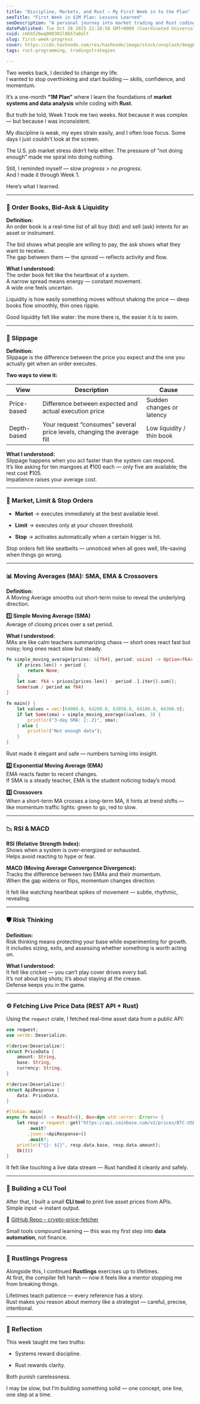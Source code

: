 ```yaml
---
title: "Discipline, Markets, and Rust — My First Week in to the Plan"
seoTitle: "First Week in $1M Plan: Lessons Learned"
seoDescription: "A personal journey into market trading and Rust coding, exploring key concepts like order books, liquidity, and risk management, with lessons learned"
datePublished: Tue Oct 28 2025 22:28:58 GMT+0000 (Coordinated Universal Time)
cuid: cmhb526wq000302l8b57a0alt
slug: first-week-progress
cover: https://cdn.hashnode.com/res/hashnode/image/stock/unsplash/0eqgB57xMeA/upload/1ae02de1dd4f21f9ecb8c01e60734ac4.jpeg
tags: rust-programming, tradingstrategies

---
```


Two weeks back, I decided to change my life.  
I wanted to stop overthinking and start building — skills, confidence, and momentum.

It’s a one-month **“1M Plan”** where I learn the foundations of **market systems and data analysis** while coding with **Rust**.

But truth be told, Week 1 took me two weeks. Not because it was complex — but because I was inconsistent.

My discipline is weak, my eyes strain easily, and I often lose focus. Some days I just couldn’t look at the screen.

The U.S. job market stress didn’t help either. The pressure of “not doing enough” made me spiral into doing nothing.

Still, I reminded myself — *slow progress &gt; no progress.*  
And I made it through Week 1.

Here’s what I learned.

---

### 📘 Order Books, Bid–Ask & Liquidity

**Definition:**  
An order book is a real-time list of all buy (bid) and sell (ask) intents for an asset or instrument.

The bid shows what people are willing to pay, the ask shows what they want to receive.  
The gap between them — the *spread* — reflects activity and flow.

**What I understood:**  
The order book felt like the heartbeat of a system.  
A narrow spread means energy — constant movement.  
A wide one feels uncertain.

Liquidity is how easily something moves without shaking the price — deep books flow smoothly, thin ones ripple.

Good liquidity felt like water: the more there is, the easier it is to swim.

---

### 💸 Slippage

**Definition:**  
Slippage is the difference between the price you expect and the one you actually get when an order executes.

**Two ways to view it:**

| View | Description | Cause |
| --- | --- | --- |
| Price-based | Difference between expected and actual execution price | Sudden changes or latency |
| Depth-based | Your request “consumes” several price levels, changing the average fill | Low liquidity / thin book |

**What I understood:**  
Slippage happens when you act faster than the system can respond.  
It’s like asking for ten mangoes at ₹100 each — only five are available; the rest cost ₹105.  
Impatience raises your average cost.

---

### 🧾 Market, Limit & Stop Orders

* **Market** → executes immediately at the best available level.
    
* **Limit** → executes only at your chosen threshold.
    
* **Stop** → activates automatically when a certain trigger is hit.
    

Stop orders felt like seatbelts — unnoticed when all goes well, life-saving when things go wrong.

---

### 📊 Moving Averages (MA): SMA, EMA & Crossovers

**Definition:**  
A Moving Average smooths out short-term noise to reveal the underlying direction.

**1️⃣ Simple Moving Average (SMA)**  
Average of closing prices over a set period.

**What I understood:**  
MAs are like calm teachers summarizing chaos — short ones react fast but noisy; long ones react slow but steady.

```rust
fn simple_moving_average(prices: &[f64], period: usize) -> Option<f64> {
    if prices.len() < period {
        return None;
    }
    let sum: f64 = prices[prices.len() - period..].iter().sum();
    Some(sum / period as f64)
}

fn main() {
    let values = vec![64000.0, 64200.0, 63950.0, 64100.0, 64300.0];
    if let Some(sma) = simple_moving_average(&values, 3) {
        println!("3-day SMA: {:.2}", sma);
    } else {
        println!("Not enough data");
    }
}
```

Rust made it elegant and safe — numbers turning into insight.

**2️⃣ Exponential Moving Average (EMA)**  
EMA reacts faster to recent changes.  
If SMA is a steady teacher, EMA is the student noticing today’s mood.

**3️⃣ Crossovers**  
When a short-term MA crosses a long-term MA, it hints at trend shifts — like momentum traffic lights: green to go, red to slow.

---

### 📉 RSI & MACD

**RSI (Relative Strength Index):**  
Shows when a system is over-energized or exhausted.  
Helps avoid reacting to hype or fear.

**MACD (Moving Average Convergence Divergence):**  
Tracks the difference between two EMAs and their momentum.  
When the gap widens or flips, momentum changes direction.

It felt like watching heartbeat spikes of movement — subtle, rhythmic, revealing.

---

### 🛡️ Risk Thinking

**Definition:**  
Risk thinking means protecting your base while experimenting for growth.  
It includes sizing, exits, and assessing whether something is worth acting on.

**What I understood:**  
It felt like cricket — you can’t play cover drives every ball.  
It’s not about big shots; it’s about staying at the crease.  
Defense keeps you in the game.

---

### ⚙️ Fetching Live Price Data (REST API + Rust)

Using the `reqwest` crate, I fetched real-time asset data from a public API:

```rust
use reqwest;
use serde::Deserialize;

#[derive(Deserialize)]
struct PriceData {
    amount: String,
    base: String,
    currency: String,
}

#[derive(Deserialize)]
struct ApiResponse {
    data: PriceData,
}

#[tokio::main]
async fn main() -> Result<(), Box<dyn std::error::Error>> {
    let resp = reqwest::get("https://api.coinbase.com/v2/prices/BTC-USD/spot")
        .await?
        .json::<ApiResponse>()
        .await?;
    println!("{}: ${}", resp.data.base, resp.data.amount);
    Ok(())
}
```

It felt like touching a live data stream — Rust handled it cleanly and safely.

---

### 🧰 Building a CLI Tool

After that, I built a small **CLI tool** to print live asset prices from APIs.  
Simple input → instant output.

🔗 [GitHub Repo – crypto-price-fetcher](https://github.com/noworry-b-still/crypto-price-fetcher)

Small tools compound learning — this was my first step into **data automation**, not finance.

---

### 🦀 Rustlings Progress

Alongside this, I continued **Rustlings** exercises up to lifetimes.  
At first, the compiler felt harsh — now it feels like a mentor stopping me from breaking things.

Lifetimes teach patience — every reference has a story.  
Rust makes you reason about memory like a strategist — careful, precise, intentional.

---

### 🧠 Reflection

This week taught me two truths:

* Systems reward discipline.
    
* Rust rewards clarity.
    

Both punish carelessness.

I may be slow, but I’m building something solid — one concept, one line, one step at a time.